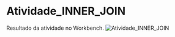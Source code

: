 # Atividade_INNER_JOIN

Resultado da atividade no Workbench.
![Atividade_INNER_JOIN](https://github.com/RodLeite/Atividade_INNER_JOIN/assets/56495160/cbf86d2f-4dc7-4492-b256-14109d22a71c)
